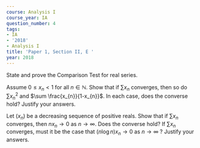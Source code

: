 ```yaml
---
course: Analysis I
course_year: IA
question_number: 4
tags:
- IA
- '2018'
- Analysis I
title: 'Paper 1, Section II, E '
year: 2018
---
```




State and prove the Comparison Test for real series.

Assume $0 \leqslant x_{n}<1$ for all $n \in \mathbb{N}$. Show that if $\sum x_{n}$ converges, then so do $\sum x_{n}^{2}$ and $\sum \frac{x_{n}}{1-x_{n}}$. In each case, does the converse hold? Justify your answers.

Let $\left(x_{n}\right)$ be a decreasing sequence of positive reals. Show that if $\sum x_{n}$ converges, then $n x_{n} \rightarrow 0$ as $n \rightarrow \infty$. Does the converse hold? If $\sum x_{n}$ converges, must it be the case that $(n \log n) x_{n} \rightarrow 0$ as $n \rightarrow \infty$ ? Justify your answers.